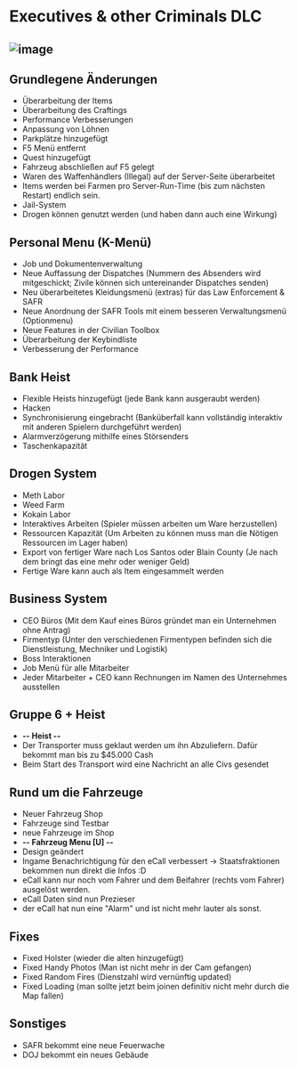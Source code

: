 # Executives & other Criminals DLC

![image](https://media.discordapp.net/attachments/873931311084081163/1009884040633012284/dlc-drugs1.png?width=1246&height=701)
--------------------------
## Grundlegene Änderungen
- Überarbeitung der Items
- Überarbeitung des Craftings
- Performance Verbesserungen
- Anpassung von Löhnen
- Parkplätze hinzugefügt 
- F5 Menü entfernt
- Quest hinzugefügt
- Fahrzeug abschließen auf F5 gelegt
- Waren des Waffenhändlers (Illegal) auf der Server-Seite überarbeitet
- Items werden bei Farmen pro Server-Run-Time (bis zum nächsten Restart) endlich sein.
- Jail-System
- Drogen können genutzt werden (und haben dann auch eine Wirkung)

## Personal Menu (K-Menü)
- Job und Dokumentenverwaltung
- Neue Auffassung der Dispatches (Nummern des Absenders wird mitgeschickt; Zivile können sich untereinander Dispatches senden)
- Neu überarbeitetes Kleidungsmenü (extras) für das Law Enforcement & SAFR
- Neue Anordnung der SAFR Tools mit einem besseren Verwaltungsmenü (Optionmenu)
- Neue Features in der Civilian Toolbox
- Überarbeitung der Keybindliste
- Verbesserung der Performance

## Bank Heist
- Flexible Heists hinzugefügt (jede Bank kann ausgeraubt werden)
- Hacken 
- Synchronisierung eingebracht (Banküberfall kann vollständig interaktiv mit anderen Spielern durchgeführt werden)
- Alarmverzögerung mithilfe eines Störsenders
- Taschenkapazität

## Drogen System 
- Meth Labor
- Weed Farm
- Kokain Labor
- Interaktives Arbeiten (Spieler müssen arbeiten um Ware herzustellen)
- Ressourcen Kapazität (Um Arbeiten zu können muss man die Nötigen Ressourcen im Lager haben)
- Export von fertiger Ware nach Los Santos oder Blain County (Je nach dem bringt das eine mehr oder weniger Geld)
- Fertige Ware kann auch als Item eingesammelt werden 

## Business System 
- CEO Büros (Mit dem Kauf eines Büros gründet man ein Unternehmen ohne Antrag)
- Firmentyp (Unter den verschiedenen Firmentypen befinden sich die Dienstleistung, Mechniker und Logistik)
- Boss Interaktionen
- Job Menü für alle Mitarbeiter
- Jeder Mitarbeiter + CEO kann Rechnungen im Namen des Unternehmes ausstellen

## Gruppe 6 + Heist 
- **-- Heist --**
- Der Transporter muss geklaut werden um ihn Abzuliefern. Dafür bekommt man bis zu $45.000 Cash
- Beim Start des Transport wird eine Nachricht an alle Civs gesendet

## Rund um die Fahrzeuge
- Neuer Fahrzeug Shop
- Fahrzeuge sind Testbar
- neue Fahrzeuge im Shop
- **-- Fahrzeug Menu [U] --**
- Design geändert
- Ingame Benachrichtigung für den eCall verbessert -> Staatsfraktionen bekommen nun direkt die Infos :D
- eCall kann nur noch vom Fahrer und dem Beifahrer (rechts vom Fahrer) ausgelöst werden.
- eCall Daten sind nun Prezieser
- der eCall hat nun eine "Alarm" und ist nicht mehr lauter als sonst.

## Fixes
- Fixed Holster (wieder die alten hinzugefügt)
- Fixed Handy Photos (Man ist nicht mehr in der Cam gefangen)
- Fixed Random Fires (Dienstzahl wird vernünftig updated)
- Fixed Loading (man sollte jetzt beim joinen definitiv nicht mehr durch die Map fallen)

## Sonstiges 
- SAFR bekommt eine neue Feuerwache
- DOJ bekommt ein neues Gebäude
